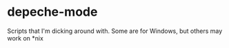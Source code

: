 depeche-mode
============

Scripts that I'm dicking around with. Some are for Windows, but others may work on *nix
